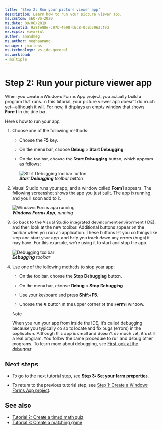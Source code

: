 ```yaml
---
title: 'Step 2: Run your picture viewer app'
description: Learn how to run your picture viewer app.
ms.custom: SEO-VS-2020
ms.date: 09/06/2019
ms.assetid: 9a8fe90e-c97b-4e98-b6c8-0c6b3962c49d
ms.topic: tutorial
author: anandmeg
ms.author: meghaanand
manager: jmartens
ms.technology: vs-ide-general
ms.workload:
- multiple
---
```

# Step 2: Run your picture viewer app

When you create a Windows Forms App project, you actually build a program that runs. In this tutorial, your picture viewer app doesn't do much yet&mdash;although it will. For now, it displays an empty window that shows **Form1** in the title bar.

Here's how to run your app. 

1. Choose one of the following methods:

    - Choose the **F5** key.

    - On the menu bar, choose **Debug** > **Start Debugging**.

    - On the toolbar, choose the **Start Debugging** button, which appears as follows:

      ![Start Debugging toolbar button](../ide/media/express_icondebug.png)<br>
      ***Start Debugging*** *toolbar button*

1. Visual Studio runs your app, and a window called **Form1** appears. The following screenshot shows the app you just built. The app is running, and you'll soon add to it.

     ![Windows Forms app running](../ide/media/express_firstrun.png)<br>
***Windows Forms App***, *running*

1. Go back to the Visual Studio integrated development environment (IDE), and then look at the new toolbar. Additional buttons appear on the toolbar when you run an application. These buttons let you do things like stop and start your app, and help you track down any errors (bugs) it may have. For this example, we're using it to start and stop the app.

     ![Debugging toolbar](../ide/media/express_debugtoolbar.png)<br>
***Debugging*** *toolbar*

1. Use one of the following methods to stop your app:

    - On the toolbar, choose the **Stop Debugging** button.

    - On the menu bar, choose **Debug** > **Stop Debugging**.

    - Use your keyboard and press **Shift**+**F5**.

    - Choose the **X** button in the upper corner of the **Form1** window.

    > [!NOTE]
    > When you run your app from inside the IDE, it's called debugging because you typically do so to locate and fix bugs (errors) in the application. Although this app is small and doesn't do much yet, it's still a real program. You follow the same procedure to run and debug other programs. To learn more about debugging, see [First look at the debugger](../debugger/debugger-feature-tour.md).

## Next steps

* To go to the next tutorial step, see **[Step 3: Set your form properties](../ide/step-3-set-your-form-properties.md)**.

* To return to the previous tutorial step, see [Step 1: Create a Windows Forms App project](../ide/step-1-create-a-windows-forms-application-project.md).

## See also

* [Tutorial 2: Create a timed math quiz](tutorial-2-create-a-timed-math-quiz.md)
* [Tutorial 3: Create a matching game](tutorial-3-create-a-matching-game.md)
